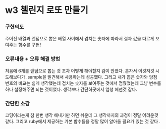 # w3 첼린지 로또 만들기

### 구현의도
주어진 배열과 랜덤으로 뽑은 배열 사이에서 겹치는 숫자에 따라서 결과 값을 다르게 보여주는 함수를 구현!

### 오류내용 + 오류 해결 방법
처음에 6개를 랜덤으로 뽑는 것 조차 어떻게 해야할지 감이 안왔다. 혼자서 이것저것 시도해보다가 .sample을 발견해서 사용하는데 성공했다.
그리고 내가 뽑은 숫자와 당첨 번호의 비교는 쉽게 생각했는데 겹치는 숫자를 보여주는 것에서 멈췄었는데 그냥 변수를 하나 설정해주면 되는 것이었다.
생각보다 간단하곳에서 엄청 헤맨것 같다. 

### 간단한 소감
코딩이라는게 참 한번 생각 해내기만 하면 쉬운데 그 생각까지의 과정이 정말 어려운것 같다. 그리고 ruby에서 제공하는 기본 함수들을 정말 많이 알아둘 필요가 있는 것 같다 .
